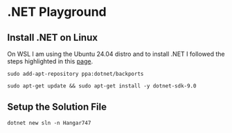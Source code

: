 # .NET Playground

## Install .NET on Linux

On WSL I am using the Ubuntu 24.04 distro and to install .NET I followed the steps highlighted in this [page](https://learn.microsoft.com/en-us/dotnet/core/install/linux-ubuntu-install?pivots=os-linux-ubuntu-2404&tabs=dotnet9).

```shell
sudo add-apt-repository ppa:dotnet/backports
```

```shell
sudo apt-get update && sudo apt-get install -y dotnet-sdk-9.0
```

## Setup the Solution File

```shell
dotnet new sln -n Hangar747
```
